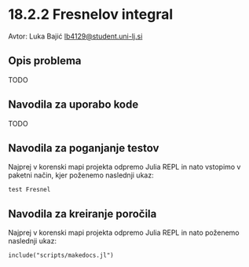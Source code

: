 # 18.2.2 Fresnelov integral

Avtor: Luka Bajić <lb4129@student.uni-lj.si>

## Opis problema

TODO

## Navodila za uporabo kode

TODO

## Navodila za poganjanje testov 

Najprej v korenski mapi projekta odpremo Julia REPL in nato vstopimo v paketni način, kjer poženemo naslednji ukaz:

```
test Fresnel
```

## Navodila za kreiranje poročila

Najprej v korenski mapi projekta odpremo Julia REPL in nato poženemo naslednji ukaz:

```
include("scripts/makedocs.jl")
```
